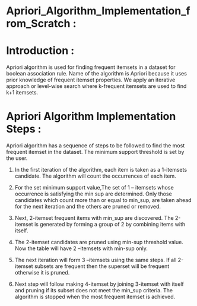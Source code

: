 # Apriori_Algorithm_Implementation_from_Scratch :

# Introduction :
Apriori algorithm is used for finding frequent itemsets in a dataset for boolean association rule. Name of the algorithm is Apriori because it uses prior knowledge of frequent itemset properties. We apply an iterative approach or level-wise search where k-frequent itemsets are used to find k+1 itemsets.
 

# Apriori Algorithm Implementation Steps :
 
Apriori algorithm has a sequence of steps to be followed to find the most frequent itemset in the dataset. The  minimum support threshold is set by the user.
1) In the first iteration of the algorithm, each item is taken as a 1-itemsets candidate. The algorithm will count the occurrences of each item.
2) For the set minimum support value,The set of 1 – itemsets whose occurrence is satisfying the min sup are determined. Only those candidates which count more than or equal to min_sup, are taken ahead for the next iteration and the others are pruned or removed.
3) Next, 2-itemset frequent items with min_sup are discovered. The 2-itemset is generated by forming a group of 2 by combining items with itself.
 
 
4) The 2-itemset candidates are pruned using min-sup threshold value. Now the table will have 2 –itemsets with min-sup only.
5) The next iteration will form 3 –itemsets using the same steps. If all 2-itemset subsets are frequent then the superset will be frequent otherwise it is pruned.
6) Next step will follow making 4-itemset by joining 3-itemset with itself and pruning if its subset does not meet the min_sup criteria. The algorithm is stopped when the most frequent itemset is achieved.
